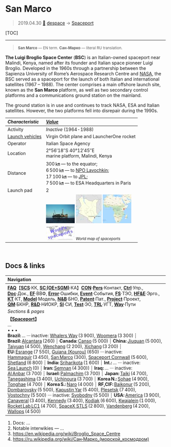 # San Marco
> 2019.04.30 [🚀](../index/index.md) [despace](index.md) → [Spaceport](spaceport.md)

[TOC]

---

> <small>**San Marco** — EN term. **Сан‑Марко** — literal RU translation.</small>

**The Luigi Broglio Space Center** (**BSC**) is an Italian-owned spaceport near Malindi, Kenya, named after its founder and Italian space pioneer Luigi Broglio. Developed in the 1960s through a partnership between the Sapienza University of Rome’s Aerospace Research Centre and [NASA](nasa.md), the BSC served as a spaceport for the launch of both Italian and international satellites (1967 – 1988). The center comprises a main offshore launch site, known as the **San Marco** platform, as well as two secondary control platforms and a communications ground station on the mainland.

The ground station is in use and continues to track NASA, ESA and Italian satellites. However, the two platforms fell into disrepair during the 1990s.

|*Characteristic*|*[Value](si.md)*|
|:--|:--|
|Activity|*Inactive* (1964 ‑ 1988)|
|[Launch vehicles](lv.md)|Virgin Orbit plane and LauncherOne rocket|
|Operator|Italian Space Agency|
|Location|2°56′18″S 40°12′45″E<br> marine platform, Malindi, Kenya|
|Distance|300 ㎞ — to the equator;<br> 6 500 ㎞ — to [NPO Lavochkin](zz_lav.md);<br> 17 100 ㎞ — to [JPL](zz_jpl.md);<br> 7 500 ㎞ — to ESA Headquarters in Paris|
|Launch pad|2|
| |[![](f/spaceport/san-marco/pic1_thumb.jpg)](f/spaceport/san-marco/pic1.jpg)  [![](f/spaceport/san-marco/map1_thumb.jpg)](f/spaceport/san-marco/map1.png)   [![](f/spaceport/san-marco/map2_thumb.jpg)](f/spaceport/san-marco/map2.png)|
| |[![](f/spaceport/map_world_spaceport_location_thumb.jpg)](f/spaceport/map_world_spaceport_location.jpg) <small>*World map of spaceports*</small>|



<p style="page-break-after:always"> </p>

## Docs & links
|Navigation|
|:--|
|**[FAQ](faq.md)**【**[SCS](scs.md)**·КК, **[SC (OE+SGM)](sc.md)**·КА】**[CON](contact.md)·[Pers](person.md)**·Контакт, **[Ctrl](control.md)**·Упр., **[Doc](doc.md)**·Док., **[EF](ef.md)**·ВВФ, **[Error](error.md)**·Ошибки, **[Event](event.md)**·События, **[FS](fs.md)**·ТЭО, **[HF&E](hfe.md)**·Эрго., **[KT](kt.md)**·КТ, **[Model](model.md)**·Модель, **[N&B](nnb.md)**·БНО, **[Patent](патент.md)**·Пат., **[Project](project.md)**·Проект, **[QM](qm.md)**·БКНР, **[R&D](rnd.md)**·НИОКР, **[SI](si.md)**·СИ, **[Test](test.md)**·ЭО, **[TRL](trl.md)**·УГТ, **[Way](way.md)**·Пути|
|*Sections & pages*|
|**【[Spaceport](spaceport.md)】**<br> … <br>• • •<br> **Brazil:** ... ··· inactive: [Whalers Way](whalers_way.md) (3 900), [Woomera](woomera.md) (3 300) ┊ **Brazil:** [Alcantara](alcantara.md) (260) ┊ **Canada:** [Canso](canso.md) (5 000) ┊ **China:** [Jiuquan](jiuquan.md) (5 000), [Taiyuan](taiyuan.md) (4 500), [Wenchang](wenchang.md) (2 200), [Xichang](xichang.md) (3 200) ┊ **EU:** [Esrange](esrange.md) (7 550), [Guiana (Kourou)](kourou.md) (650) ··· inactive: [Hammaguir](hammaguir.md) (3 450), [San Marco](san_marco.md) (300), [Spaceport Cornwall](sp_cornwall.md) (5 600), [Shetland](shetland_sc.md) (6 800) ┊ **India:** [Sriharikota](sriharikota.md) (1 600) ┊ **Int.:** … ··· inactive: [Sea Launch](sea_launch.md) (0) ┊ **Iran:** [Semnan](semnan.md) (4 300)) ┊ **Iraq:** … ··· inactive: [Al Anbar](al_anbar.md) (3 700) ┊ **Israel:** [Palmachim](palmachim.md) (3 700) ┊ **Japan:** [Taiki](taiki.md) (4 700), [Tanegashima](tanegashima.md) (3 400), [Uchinoura](uchinoura.md) (3 700) ┊ **Korea N.:** [Sohae](sohae.md) (4 900), [Tonghae](tonghae.md) (4 700) ┊ **Korea S.:** [Naro](naro.md) (4 000) ┊ **RF,CIF:** [Baikonur](baikonur.md) (5 200), [Dombarovsky](dombarovsky.md) (5 500), [Kapustin Yar](kapustin_yar.md) (5 400), [Plesetsk](plesetsk.md) (7 400), [Vostochny](vostochny.md) (5 500) ··· inactive: [Svobodny](svobodny.md) (5 500) ┊ **USA:** [America](america.md) (3 900), [Canaveral](canaveral.md) (3 400), [Kennedy](kennedy.md) (3 400), [Kodiak](kodiak.md) (6 600), [Kwajalein](kwajalein.md) (1 000), [Rocket Lab LC1](rocket_lab_lc1.md) (4 700), [SpaceX STLS](spacex_stls.md) (2 800), [Vandenberg](vandenberg.md) (4 200), [Wallops](wallops.md) (4 500)|

   1. Docs: …
   1. Notable interwikies — …
   1. <https://en.wikipedia.org/wiki/Broglio_Space_Centre>
   1. <https://ru.wikipedia.org/wiki/Сан‑Марко_(морской_космодром)>
